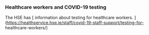 ###  Healthcare workers and COVID-19 testing

The HSE has [ information about testing for healthcare workers.
](https://healthservice.hse.ie/staff/covid-19-staff-support/testing-for-
healthcare-workers/)

